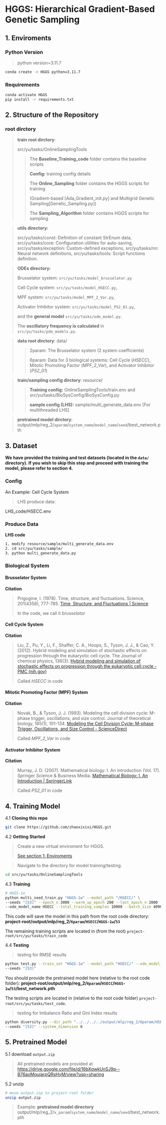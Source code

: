 # HGGS: Hierarchical Gradient-Based Genetic Sampling

## 1. Enviroments

### Python Version

> python version=3.11.7

```bash
conda create -n HGGS python=3.11.7
```

### Requirements

```bash
conda activate HGGS
pip install -r requirements.txt
```

## 2. Structure of the Repository

### root dirctory

> **train root dirctory**: 
>
> src/yu/tasks/OnlineSamplingTools
>
> > The **Baseline_Training_code** folder contains the baseline scripts
> >
> > **Config:** training config details
> >
> > The **Online_Sampling** folder contains the HGGS scripts for training
> >
> > (Gradient-based [Ada_Gradient_init.py] and Multigrid Genetic Sampling[Genetic_Sampling.py])
> >
> > The **Sampling_Algorithm** folder contains HGGS scripts for sampling

> **utils directory:**
>
> src/yu/tasks/const: Definition of constant StrEnum data, 
> src/yu/tasks/core: Configuration utilities for auto-saving, 
> src/yu/tasks/exception: Custom-defined exceptions, 
> src/yu/tasks/nn: Neural network definitions, 
> src/yu/tasks/tools: Script functions definition.

> **ODEs directory:**
>
> Brusselator system: `src/yu/tasks/model_brusselator.py `
>
> Cell Cycle system: `src/yu/tasks/model_HSECC.py`, 
>
> MPF system: `src/yu/tasks/model_MPF_2_Var.py`, 
>
> Activator Inhibitor system: `src/yu/tasks/model_PS2_01.py`, 
>
> and the **general model** `src/yu/tasks/ode_model.py`.
>
> The **oscillatory frequency is calculated** in `src/yu/tasks/pde_models.py`.

> **data root dirctory**: data/
>
> > 2param: The Brusselator system (2 system coefficients)
> >
> > 6param: Data for 3 biological systems: Cell Cycle (*HSECC*),  Mitotic Promoting Factor (*MPF_2_Var*), and Activator Inhibitor (*PS2_01*)

> **train/sampling config dirctory**: resource/
>
> > **Training config:** OnlineSamplingTools/train.env and src/yu/tasks/BioSysConfig/BioSysConfig.py
> >
> > **sample config (LHS):** sample/multi_generate_data.env [For multithreaded LHS]

> **pretrained model dirctory**: output/mlp/reg_2/`xparam`/`system_name`/`model_name`/`seed`/best_network.pth

## 3. Dataset

**We have provided the training and test datasets (located in the `data/` directory). If you wish to skip this step and proceed with training the model, please refer to section 4.**

### Config

An Example: Cell Cycle System

> LHS produce data: 

LHS_code/HSECC.env

### Produce Data

**LHS code**

```bash
1. modify resource/sample/multi_generate_data.env
2. cd src/yu/tasks/sample/
3. python multi_generate_data.py
```

### Biological System

#### Brusselator System

**Citation**

> Prigogine, I. (1978). Time, structure, and fluctuations. Science, 201(4358), 777-785.
> [Time, Structure, and Fluctuations | Science](https://www.science.org/doi/abs/10.1126/science.201.4358.777)
>
> In the code, we call it *brusselator*

#### Cell Cycle System

**Citation**

> Liu, Z., Pu, Y., Li, F., Shaffer, C. A., Hoops, S., Tyson, J. J., & Cao, Y. (2012). Hybrid modeling and simulation of stochastic effects on progression through the eukaryotic cell cycle. The Journal of chemical physics, 136(3).
> [Hybrid modeling and simulation of stochastic effects on progression through the eukaryotic cell cycle - PMC (nih.gov)](https://www.ncbi.nlm.nih.gov/pmc/articles/PMC3272065/)
>
> Called *HSECC* in code

#### Mitotic Promoting Factor (MPF) System

**Citation**

> Novak, B., & Tyson, J. J. (1993). Modeling the cell division cycle: M-phase trigger, oscillations, and size control. Journal of theoretical biology, 165(1), 101-134.
> [Modeling the Cell Division Cycle: M-phase Trigger, Oscillations, and Size Control - ScienceDirect](https://www.sciencedirect.com/science/article/abs/pii/S0022519383711793)
>
> Called *MPF_2_Var* in code

#### Activator Inhibitor System

**Citation**

> Murray, J. D. (2007). Mathematical biology: I. An introduction (Vol. 17). Springer Science & Business Media.
> [Mathematical Biology: I. An Introduction | SpringerLink](https://link.springer.com/book/10.1007/b98868)
>
> Called *PS2_01* in code

## 4. Training Model

4.1 **Cloning this repo**

```bash
git clone https://github.com/zhaoxixixi/HGGS.git
```

4.2 **Getting Started**

>
> Create a new virtual enviroment for HGGS. 
>
> [See section 1: Enviroments](#1-enviroments)

>
> Navigate to the directory for model training/testing.

```bash
cd src/yu/tasks/OnlineSamplingTools
```

4.3 **Training**

```bash
# HGGS-1w
python multi_seed_train.py "HGGS-1w" --model_path "/HSECC/" \
--seeds "[53]" --epoch_n 3000 --warm_up_epoch 200 --last_epoch_n 2000 --base_lr 0.0025 \
--ode_model_name HSECC --total_training_samples 10000 --batch_size 40960
```

This code will save the model in this path from the root code directory: **project-root/output/mlp/reg_2/`6param`/`HSECC`/`HGGS-1w`/`53`**

The remaining training scripts are located in (from the root) `project-root/src/yu/tasks/train_code`

4.4 **Testing**

> testing for RMSE results

```bash
python test.py --train_set "HGGS-1w" --model_path "HSECC/" --ode_model_name "HSECC" \
--seeds "[53]"
```

You should provide the pretrained model here (relative to the root code folder): **project-root/output/mlp/reg_2/`6param`/`HSECC`/`HGGS-1w`/`53`/best_network.pth**

The testing scripts are located in (relative to the root code folder) `project-root/src/yu/tasks/test_code`.

> testing for Imbalance Ratio and Gini Index results

```bash
python diversity.py --dir_path "../../../../output/mlp/reg_2/6param/HSECC" --model_names "HGGS-1w" \
--seeds "[53]" --system_dimension 6
```

## 5. Pretrained Model

5.1 download `output.zip`

> All pretrained models are provided at https://drive.google.com/file/d/16bXqwkUnSJ9p--B76aoMqujarpQRsHyM/view?usp=sharing

5.2 unzip

```bash
# move output.zip to project-root folder 
unzip output.zip
```

> Example: **pretrained model directory** output/mlp/reg_2/`x_param`/`system_name`/`model_name`/`seed`/best_network.pth
